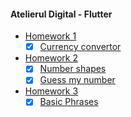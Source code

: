 #### Atelierul Digital - Flutter

* [Homework 1](curs_flutter_/lib/src/C_01)
    - [x] [Currency convertor](lib/src/C_01/currency_converter.dart)

* [Homework 2](curs_flutter_/lib/src/C_02)
    - [x] [Number shapes](curs_flutter_/lib/src/C_02/number_shapes.dart)
    - [x] [Guess my number](curs_flutter_/lib/src/C_02/guess_my_number.dart)

* [Homework 3](curs_flutter_/lib/src/C_03)
    - [x] [Basic Phrases](curs_flutter_/lib/src/C_03/basic_phrases.dart)
